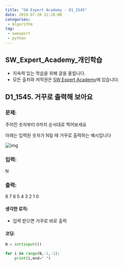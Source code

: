 ```yaml
---
title: "SW Expert Academy - D1_1545"
date: 2019-07-20 12:28:00
categories:
 - Algorithm
tag:
 - swexport
 - python
---
```


## SW_Expert_Academy_개인학습

- 지속력 있는 학습을 위해 글을 올립니다.
- 모든 출처와 저작권은 [SW Expert Academy][출처]에 있습니다.





## D1_1545. 거꾸로 출력해 보아요

### 문제:

주어진 숫자부터 0까지 순서대로 찍어보세요

아래는 입력된 숫자가 N일 때 거꾸로 출력하는 예시입니다

![img](https://www.swexpertacademy.com/main/common/fileDownload.do?downloadType=CKEditorImages&fileId=AV2geHu6ABcBBAS0)



### 입력:

N



### 출력:

8 7 6 5 4 3 2 1 0



#### 생각한 로직:

- 입력 받으면 거꾸로 바로 출력



#### 코딩:

```python
N = int(input())

for i in range(N,-1,-1):
    print(i,end=" ")
```

[출처]: https://www.swexpertacademy.com/